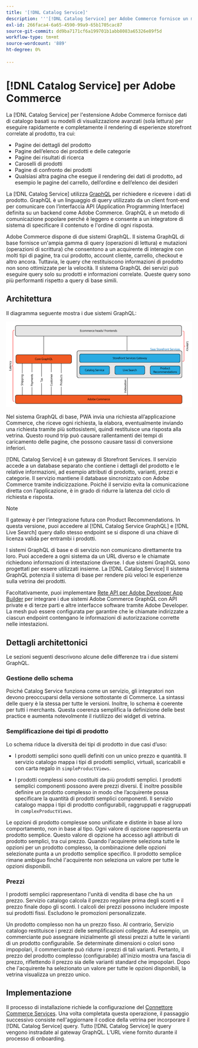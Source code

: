 ```yaml
---
title: '[!DNL Catalog Service]'
description: '''[!DNL Catalog Service] per Adobe Commerce fornisce un modo per recuperare il contenuto delle pagine di visualizzazione dei prodotti e delle pagine di elenco dei prodotti molto più rapidamente rispetto alle query native di Adobe Commerce GraphQL."'
exl-id: 266faca4-6a65-4590-99a9-65b1705cac87
source-git-commit: dd9ba7171cf6a199701b1abb8083a65326e89f5d
workflow-type: tm+mt
source-wordcount: '889'
ht-degree: 0%

---
```


# [!DNL Catalog Service] per Adobe Commerce

La [!DNL Catalog Service] per l&#39;estensione Adobe Commerce fornisce dati di catalogo basati su modelli di visualizzazione avanzati (sola lettura) per eseguire rapidamente e completamente il rendering di esperienze storefront correlate al prodotto, tra cui:

* Pagine dei dettagli del prodotto
* Pagine dell’elenco dei prodotti e delle categorie
* Pagine dei risultati di ricerca
* Caroselli di prodotti
* Pagine di confronto dei prodotti
* Qualsiasi altra pagina che esegue il rendering dei dati di prodotto, ad esempio le pagine del carrello, dell’ordine e dell’elenco dei desideri

La [!DNL Catalog Service] utilizza [GraphQL](https://graphql.org/) per richiedere e ricevere i dati di prodotto. GraphQL è un linguaggio di query utilizzato da un client front-end per comunicare con l’interfaccia API (Application Programming Interface) definita su un backend come Adobe Commerce. GraphQL è un metodo di comunicazione popolare perché è leggero e consente a un integratore di sistema di specificare il contenuto e l&#39;ordine di ogni risposta.

Adobe Commerce dispone di due sistemi GraphQL. Il sistema GraphQL di base fornisce un&#39;ampia gamma di query (operazioni di lettura) e mutazioni (operazioni di scrittura) che consentono a un acquirente di interagire con molti tipi di pagine, tra cui prodotto, account cliente, carrello, checkout e altro ancora. Tuttavia, le query che restituiscono informazioni di prodotto non sono ottimizzate per la velocità. Il sistema GraphQL dei servizi può eseguire query solo su prodotti e informazioni correlate. Queste query sono più performanti rispetto a query di base simili.

## Architettura

Il diagramma seguente mostra i due sistemi GraphQL:

![Diagramma dell’architettura del catalogo](assets/catalog-service-architecture.png)

Nel sistema GraphQL di base, PWA invia una richiesta all’applicazione Commerce, che riceve ogni richiesta, la elabora, eventualmente inviando una richiesta tramite più sottosistemi, quindi restituisce una risposta alla vetrina. Questo round trip può causare rallentamenti dei tempi di caricamento delle pagine, che possono causare tassi di conversione inferiori.

[!DNL Catalog Service] è un gateway di Storefront Services. Il servizio accede a un database separato che contiene i dettagli del prodotto e le relative informazioni, ad esempio attributi di prodotto, varianti, prezzi e categorie. Il servizio mantiene il database sincronizzato con Adobe Commerce tramite indicizzazione.
Poiché il servizio evita la comunicazione diretta con l’applicazione, è in grado di ridurre la latenza del ciclo di richiesta e risposta.

>[!NOTE]
>
>Il gateway è per l’integrazione futura con Product Recommendations. In questa versione, puoi accedere al [!DNL Catalog Service GraphQL] e [!DNL Live Search] query dallo stesso endpoint se si dispone di una chiave di licenza valida per entrambi i prodotti.

I sistemi GraphQL di base e di servizio non comunicano direttamente tra loro. Puoi accedere a ogni sistema da un URL diverso e le chiamate richiedono informazioni di intestazione diverse. I due sistemi GraphQL sono progettati per essere utilizzati insieme. La [!DNL Catalog Service] Il sistema GraphQL potenzia il sistema di base per rendere più veloci le esperienze sulla vetrina dei prodotti.

Facoltativamente, puoi implementare [Rete API per Adobe Developer App Builder](https://developer.adobe.com/graphql-mesh-gateway/) per integrare i due sistemi Adobe Commerce GraphQL con API private e di terze parti e altre interfacce software tramite Adobe Developer. La mesh può essere configurata per garantire che le chiamate indirizzate a ciascun endpoint contengano le informazioni di autorizzazione corrette nelle intestazioni.

## Dettagli architettonici

Le sezioni seguenti descrivono alcune delle differenze tra i due sistemi GraphQL.

### Gestione dello schema

Poiché Catalog Service funziona come un servizio, gli integratori non devono preoccuparsi della versione sottostante di Commerce. La sintassi delle query è la stessa per tutte le versioni. Inoltre, lo schema è coerente per tutti i merchants. Questa coerenza semplifica la definizione delle best practice e aumenta notevolmente il riutilizzo dei widget di vetrina.

### Semplificazione dei tipi di prodotto

Lo schema riduce la diversità dei tipi di prodotto in due casi d’uso:

* I prodotti semplici sono quelli definiti con un unico prezzo e quantità. Il servizio catalogo mappa i tipi di prodotti semplici, virtuali, scaricabili e con carta regalo in `simpleProductViews`.

* I prodotti complessi sono costituiti da più prodotti semplici. I prodotti semplici componenti possono avere prezzi diversi. È inoltre possibile definire un prodotto complesso in modo che l’acquirente possa specificare la quantità di prodotti semplici componenti. Il servizio catalogo mappa i tipi di prodotto configurabili, raggruppati e raggruppati in `complexProductViews`.

Le opzioni di prodotto complesse sono unificate e distinte in base al loro comportamento, non in base al tipo. Ogni valore di opzione rappresenta un prodotto semplice. Questo valore di opzione ha accesso agli attributi di prodotto semplici, tra cui prezzo. Quando l&#39;acquirente seleziona tutte le opzioni per un prodotto complesso, la combinazione delle opzioni selezionate punta a un prodotto semplice specifico. Il prodotto semplice rimane ambiguo finché l&#39;acquirente non seleziona un valore per tutte le opzioni disponibili.

### Prezzi

I prodotti semplici rappresentano l&#39;unità di vendita di base che ha un prezzo. Servizio catalogo calcola il prezzo regolare prima degli sconti e il prezzo finale dopo gli sconti. I calcoli dei prezzi possono includere imposte sui prodotti fissi. Escludono le promozioni personalizzate.

Un prodotto complesso non ha un prezzo fisso. Al contrario, Servizio catalogo restituisce i prezzi delle semplificazioni collegate. Ad esempio, un commerciante può assegnare inizialmente gli stessi prezzi a tutte le varianti di un prodotto configurabile. Se determinate dimensioni o colori sono impopolari, il commerciante può ridurre i prezzi di tali varianti. Pertanto, il prezzo del prodotto complesso (configurabile) all&#39;inizio mostra una fascia di prezzo, riflettendo il prezzo sia delle varianti standard che impopolari. Dopo che l&#39;acquirente ha selezionato un valore per tutte le opzioni disponibili, la vetrina visualizza un prezzo unico.

## Implementazione

Il processo di installazione richiede la configurazione del [Connettore Commerce Services](../landing/saas.md). Una volta completata questa operazione, il passaggio successivo consiste nell&#39;aggiornare il codice della vetrina per incorporare il [!DNL Catalog Service] query. Tutto [!DNL Catalog Service] le query vengono instradate al gateway GraphQL. L’URL viene fornito durante il processo di onboarding.
